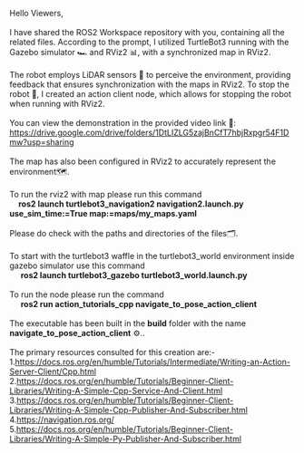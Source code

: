 Hello Viewers,<br><br>
I have shared the ROS2 Workspace repository with you, containing all the related files. According to the prompt, I utilized TurtleBot3 running with the Gazebo simulator 🏎️ and RViz2 📊, with a synchronized map in RViz2.
<br><br>
The robot employs LiDAR sensors 📡 to perceive the environment, providing feedback that ensures synchronization with the maps in RViz2. To stop the robot 🛑, I created an action client node, which allows for stopping the robot when running with RViz2.
<br><br>
You can view the demonstration in the provided video link 🎥:
<br>
https://drive.google.com/drive/folders/1DtLIZLG5zajBnCfT7hbjRxpgr54F1Dmw?usp=sharing
<br><br>
The map has also been configured in RViz2 to accurately represent the environment🗺️.
<br><br>
To run the rviz2 with map please run this command
<br>
&nbsp; &nbsp;&nbsp;**ros2 launch turtlebot3_navigation2 navigation2.launch.py use_sim_time:=True map:=maps/my_maps.yaml**
<br><br>
Please do check with the paths and directories of the files🗂️.
<br><br>
To start with the turtlebot3 waffle in the turtlebot3_world environment inside gazebo simulator use this command
<br>
 &nbsp; &nbsp;&nbsp; **ros2 launch turtlebot3_gazebo turtlebot3_world.launch.py**
<br><br>
To run the node please run the command 
<br>
  &nbsp; &nbsp;&nbsp; **ros2 run action_tutorials_cpp navigate_to_pose_action_client**
<br><br>
The executable has been built in the **build** folder with the name **navigate_to_pose_action_client** ⚙️..
<br><br>
The primary resources consulted for this creation are:-
<br>
 1.https://docs.ros.org/en/humble/Tutorials/Intermediate/Writing-an-Action-Server-Client/Cpp.html<br>
 2.https://docs.ros.org/en/humble/Tutorials/Beginner-Client-Libraries/Writing-A-Simple-Cpp-Service-And-Client.html<br>
 3.https://docs.ros.org/en/humble/Tutorials/Beginner-Client-Libraries/Writing-A-Simple-Cpp-Publisher-And-Subscriber.html<br>
 4.https://navigation.ros.org/<br>
 5.https://docs.ros.org/en/humble/Tutorials/Beginner-Client-Libraries/Writing-A-Simple-Py-Publisher-And-Subscriber.html<br>



   

  
